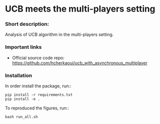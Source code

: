 # UCB meets the multi-players setting

### Short description:

Analysis of UCB algorithm in the multi-players setting.

### Important links

- Official source code repo: https://github.com/hcherkaoui/ucb_with_asynchronous_multiplayer

### Installation

In order install the package, run::

    pip install -r requirements.txt
    pip install -e .


To reproduced the figures, run::

    bash run_all.sh
